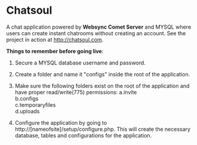 Chatsoul
========

A chat application powered by <b>Websync Comet Server</b> and MYSQL where users can create instant chatrooms without creating an account. See the project in action at http://chatsoul.com.


<b>Things to remember before going live</b>:

1. Secure a MYSQL database username and password.

2. Create a folder and name it "configs" inside the root of the application.

3. Make sure the following folders exist on the root of the application and have proper read/write(775) permissions:
   a.invite<br />
   b.configs<br />
   c.temporaryfiles<br />
   d.uploads
   
4. Configure the application by going to http://[nameofsite]/setup/configure.php.
   This will create the necessary database, tables and configurations for the application.
